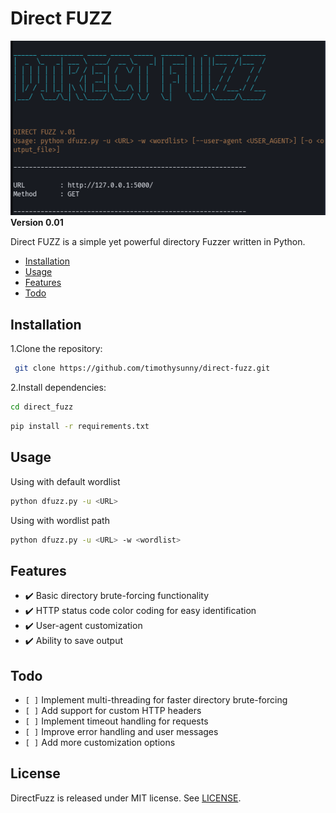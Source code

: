 # Direct FUZZ
![Direct FUZZ ASCII ART ](https://github.com/timothysunny/direct-fuzz/blob/main/default/dfuzz.png?raw=true)
**Version 0.01**

Direct FUZZ is a simple yet powerful directory Fuzzer written in Python. 


- [Installation](https://github.com/timothysunny/direct-fuzz#installation)
- [Usage](https://github.com/timothysunny/direct-fuzz#usage)
- [Features](https://github.com/timothysunny/direct-fuzz#Features)
- [Todo](https://github.com/timothysunny/direct-fuzz#Todo)


## Installation

1.Clone the repository:
  ```sh
   git clone https://github.com/timothysunny/direct-fuzz.git
 ```

2.Install dependencies:
  ```sh
  cd direct_fuzz
  ```
  ```sh
  pip install -r requirements.txt
  ```

 ## Usage
Using with default wordlist
```bash
python dfuzz.py -u <URL>
```
Using with wordlist path
```bash
python dfuzz.py -u <URL> -w <wordlist>
```


## Features

- ✔️ Basic directory brute-forcing functionality
- ✔️ HTTP status code color coding for easy identification
- ✔️ User-agent customization
- ✔️ Ability to save output

## Todo

- `[ ]` Implement multi-threading for faster directory brute-forcing
- `[ ]` Add support for custom HTTP headers
- `[ ]` Implement timeout handling for requests
- `[ ]` Improve error handling and user messages
- `[ ]` Add more customization options

## License

DirectFuzz is released under MIT license. See [LICENSE](https://github.com/timothysunny/direct-fuzz/blob/main/LICENSE).



